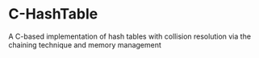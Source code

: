 # C-HashTable
A C-based implementation of hash tables with collision resolution via the chaining technique and memory management
